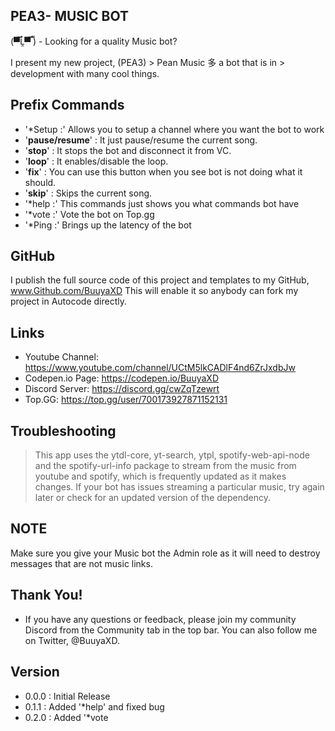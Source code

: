 ## PEA3- MUSIC BOT
(▀̿Ĺ̯▀̿ ̿) - Looking for a quality Music bot?

I present my new project, (PEA3) > Pean Music 多 a bot that is in > development with many cool things.

## Prefix Commands
- '*Setup :'  Allows you to setup a channel where you want the bot to work
- '**pause/resume**' : It just pause/resume the current song.
- '**stop**' : It stops the bot and disconnect it from VC.
- '**loop**' : It enables/disable the loop.
- '**fix**' : You can use this button when you see bot is not doing what it should.
- '**skip**' : Skips the current song.
- '*help :' This commands just shows you what commands bot have
- '*vote :' Vote the bot on Top.gg
- '*Ping :' Brings up the latency of the bot

## GitHub
I publish the full source code of this project and templates to my GitHub, www.Github.com/BuuyaXD This will enable it so anybody can fork my project in Autocode directly.

## Links
- Youtube Channel: https://www.youtube.com/channel/UCtM5lkCADlF4nd6ZrJxdbJw
- Codepen.io Page: https://codepen.io/BuuyaXD
- Discord Server: https://discord.gg/cwZqTzewrt
- Top.GG: https://top.gg/user/700173927871152131

## Troubleshooting
> This app uses the ytdl-core, yt-search, ytpl, spotify-web-api-node and the spotify-url-info package to stream from the music from youtube and spotify, which is frequently updated as it makes changes. If your bot has issues streaming a particular music, try again later or check for an updated version of the dependency.

## NOTE
Make sure you give your Music bot the Admin role as it will need to destroy messages that are not music links.

## Thank You!
- If you have any questions or feedback, please join my community Discord from the Community tab in the top bar. You can also follow me on Twitter, @BuuyaXD.

## Version
- 0.0.0 : Initial Release
- 0.1.1 : Added '*help' and fixed bug
- 0.2.0 : Added '*vote
